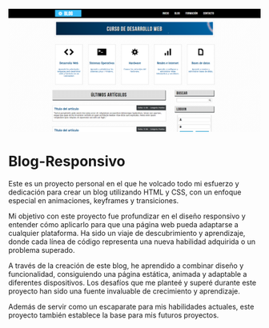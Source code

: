 <p align="center">
  <img src=https://github.com/AdriaBoguna/Blog-Responsivo/blob/main/img/screenShot.png />
</p>

# Blog-Responsivo
Este es un proyecto personal en el que he volcado todo mi esfuerzo y dedicación para crear un blog utilizando HTML y CSS, con un enfoque especial en animaciones, keyframes y transiciones.

Mi objetivo con este proyecto fue profundizar en el diseño responsivo y entender cómo aplicarlo para que una página web pueda adaptarse a cualquier plataforma. Ha sido un viaje de descubrimiento y aprendizaje, donde cada línea de código representa una nueva habilidad adquirida o un problema superado.

A través de la creación de este blog, he aprendido a combinar diseño y funcionalidad, consiguiendo una página estática, animada y adaptable a diferentes dispositivos. Los desafíos que me planteé y superé durante este proyecto han sido una fuente invaluable de crecimiento y aprendizaje.

Además de servir como un escaparate para mis habilidades actuales, este proyecto también establece la base para mis futuros proyectos.
